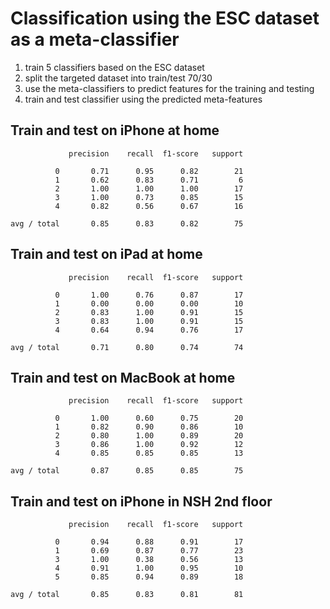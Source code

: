 Classification using the ESC dataset as a meta-classifier
=========================================================

1. train 5 classifiers based on the ESC dataset
2. split the targeted dataset into train/test 70/30
3. use the meta-classifiers to predict features for the training and testing
4. train and test classifier using the predicted meta-features

## Train and test on iPhone at home

```
             precision    recall  f1-score   support

          0       0.71      0.95      0.82        21
          1       0.62      0.83      0.71         6
          2       1.00      1.00      1.00        17
          3       1.00      0.73      0.85        15
          4       0.82      0.56      0.67        16

avg / total       0.85      0.83      0.82        75
```

## Train and test on iPad at home

```
             precision    recall  f1-score   support

          0       1.00      0.76      0.87        17
          1       0.00      0.00      0.00        10
          2       0.83      1.00      0.91        15
          3       0.83      1.00      0.91        15
          4       0.64      0.94      0.76        17

avg / total       0.71      0.80      0.74        74
```

## Train and test on MacBook at home

```
             precision    recall  f1-score   support

          0       1.00      0.60      0.75        20
          1       0.82      0.90      0.86        10
          2       0.80      1.00      0.89        20
          3       0.86      1.00      0.92        12
          4       0.85      0.85      0.85        13

avg / total       0.87      0.85      0.85        75
```

## Train and test on iPhone in NSH 2nd floor

```
             precision    recall  f1-score   support

          0       0.94      0.88      0.91        17
          1       0.69      0.87      0.77        23
          3       1.00      0.38      0.56        13
          4       0.91      1.00      0.95        10
          5       0.85      0.94      0.89        18

avg / total       0.85      0.83      0.81        81
```
